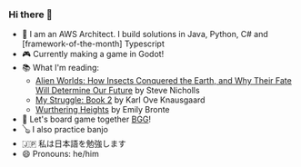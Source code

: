 ### Hi there 👋

- 🔭 I am an AWS Architect. I build solutions in Java, Python, C# and [framework-of-the-month] Typescript
- 🎮 Currently making a game in Godot!
- 📚 What I'm reading:
    - [Alien Worlds: How Insects Conquered the Earth, and Why Their Fate Will Determine Our Future](https://www.goodreads.com/book/show/83817637-alien-worlds) by Steve Nicholls
    - [My Struggle: Book 2](https://www.goodreads.com/book/show/16057602-my-struggle-book-two) by Karl Ove Knausgaard
    - [Wurthering Heights](https://www.goodreads.com/book/show/6185.Wuthering_Heights) by Emily Bronte
- 🎲 Let's board game together [BGG](https://boardgamegeek.com/user/nyxnaut)!
- 🪕 I also practice banjo
- 🇯🇵 私は日本語を勉強します
- 😄 Pronouns: he/him
<!--
- 🤔 I’m looking for help with ...
- 💬 Ask me about ...
- 📫 How to reach me: ...
- ⚡ Fun fact: 
-->
